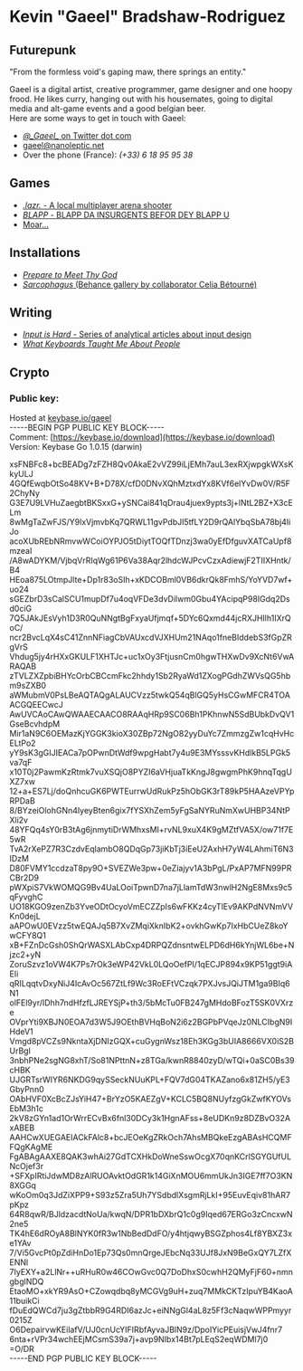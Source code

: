 # Kevin "Gaeel" Bradshaw-Rodriguez   
## Futurepunk   
"From the formless void's gaping maw, there springs an entity."   

Gaeel is a digital artist, creative programmer, game designer and one hoopy frood. He likes curry, hanging out with his housemates, going to digital media and alt-game events and a good belgian beer.   
Here are some ways to get in touch with Gaeel:   

* [*@\_Gaeel\_* on Twitter dot com](https://twitter.com/_Gaeel_)
* [gaeel@nanoleptic.net](mailto:gaeel@nanoleptic.net)
* Over the phone (France): *(+33) 6 18 95 95 38*

## Games   
* [*.lazr.* - A local multiplayer arena shooter](https://gaeel.itch.io/lazr)
* [*BLAPP* - BLAPP DA INSURGENTS BEFOR DEY BLAPP U](https://gaeel.itch.io/blapp)
* [Moar...](https://gaeel.itch.io/)

## Installations
* [*Prepare to Meet Thy God*](http://shakethatbutton.com/prepare-to-meet-thy-god/)
* [*Sarcophagus* (Behance gallery by collaborator Celia Bétourné)](https://www.behance.net/gallery/35991941/Sarcophagus-Game-installation)

## Writing
* [*Input is Hard* - Series of analytical articles about input design](https://medium.com/@_Gaeel_/input-is-hard-intro-8578ebb5aa23)
* [*What Keyboards Taught Me About People*](https://medium.com/@_Gaeel_/what-keyboards-taught-me-about-people-d3f1badd161b)

## Crypto

### Public key:

Hosted at [keybase.io/gaeel](https://keybase.io/gaeel)   
-----BEGIN PGP PUBLIC KEY BLOCK-----  
Comment: [https://keybase.io/download](https://keybase.io/download)  
Version: Keybase Go 1.0.15 (darwin)  

xsFNBFc8+bcBEADg7zFZH8Qv0AkaE2vVZ99iLjEMh7auL3exRXjwpgkWXsKkyULJ
4GQfEwqbOtSo48KV+B+D78X/cfD0DNvXQhMztxdYx8KVf6elYvDw0V/R5F2ChyNy
G3E7U9LVHuZaegbtBKSxxG+ySNCai841qDrau4juex9ypts3j+lNtL2BZ+X3cELm
8wMgTaZwFJS/Y9lxVjmvbKq7QRWL11gvPdbJI5tfLY2D9rQAlYbqSbA78bj4IiJo
acoXUbREbNRmvwWCoiOYPJO5tDiytTOQfTDnzj3wa0yEfDfguvXATCaUpf8mzeaI
/A8wADYKM/VjbqVrRIqWg61P6Va38Aqr2lhdcWJPcvCzxAdiewjF2TIIXHntk/B4
HEoa875LOtmpJlte+Dp1r83oSIh+xKDCOBml0VB6dkrQk8FmhS/YoYVD7wf+uo24
sGEZbrD3sCalSCU1mupDf7u4oqVFDe3dvDilwm0Gbu4YAcipqP98IGdq2Dsd0ciG
7Q5JAkJEsVyh1D3R0QuNNgtBgFxyaUfjmqf+5DYc6Qxmd44jcRXJHIlh1IXrQoC/
ncr2BvcLqX4sC41ZnnNFiagCbVAUxcdVJXHUm21NAqo1fneBIddebS3fGpZRgVrS
Vhdug5jy4rHXxGKULF1XHTJc+uc1xOy3FtjusnCm0hgwTHXwDv9XcNt6VwARAQAB
zTVLZXZpbiBHYcOrbCBCcmFkc2hhdy1Sb2RyaWd1ZXogPGdhZWVsQG5hbm9sZXB0
aWMubmV0PsLBeAQTAQgALAUCVzz5twkQ54qBlGQ5yHsCGwMFCR4TOAACGQEECwcJ
AwUVCAoCAwQWAAECAACO8RAAqHRp9SC06Bh1PKhnwN5SdBUbkDvQV1GseBcvhdpM
Mir1aN9C6OEMazKjYGGK3kioX30ZBp72NgO82yyDuYc7ZmmzgZw1cqHvHcELtPo2
yY9sK3gGIJIEACa7pOPwnDtWdf9wpgHabt7y4u9E3MYsssvKHdlkB5LPGk5va7qF
x10T0j2PawmKzRtmk7vuXSQjO8PYZI6aVHjuaTkKngJ8gwgmPhK9hnqTqgUXZ7xw
12+a+ES7Lj/doQnhcuGK6PWTEurrwUdRukPz5hObGK3rT89kP5HAAzeVPYpRPDaB
8/BYzeiOlohGNn4IyeyBten6gix7fYSXhZem5yFgSaNYRuNmXwUHBP34NtPXli2v
48YFQq4sY0rB3tAg6jnmytiDrWMhxsMI+rvNL9xuX4K9gMZtfVA5X/ow71f7E5wR
TvA2rXePZ7R3CzdvEqlambO8QDqGp73jiKbTj3iEeU2AxhH7yW4LAhmiT6N3IDzM
D80FVMY1ccdzaT8py9O+SVEZWe3pw+0eZiajyv1A3bPgL/PxAP7MFN99PRCBr2D9
pWXpiS7VkWOMQG9Bv4UaLOoiTpwnD7na7jLlamTdW3nwlH2NgE8Mxs9c5qFyvghC
UO18KGO9zenZb3YveODtOcyoVmECZZpIs6wFKKz4cyTlEv9AKPdNVNmVVKn0dejL
aAPOwU0EVzz5twEQAJq5B7XvZMqiXknIbK2+ovkhGwKp7IxHbCUeZ8koYwCFY8Q1
xB+FZnDcGsh0ShQrWASXLAbCxp4DRPQZdnsntwELPD6dH6kYnjWL6be+Njzc2+yN
ZoruSzvz1oVW4K7Ps7rOk3eWP42VkL0LQoOefPI/1qECJP894x9KP51ggt9iAEIi
qRILqqtvDxyNiJ4IcAvOc567ZtLf9Wc3RoEFtVCzqk7PXJvsJQiJTM1ga9BIq6N1
olFEl9yr/IDhh7ndHfzfLJREYSjP+th3/5bMcTu0FB247gMHdoBFozT5SK0VXrze
OVprYti9XBJN0EOA7d3W5J9OEthBVHqBoN2i6z2BGPbPVqeJz0NLCIbgN9IHdeV1
Vmgd8pVCZs9NkntaXjDNIzGQX+cuGygnWsz18Eh3KGg3bUIA8666VX0iS2BUrBgl
3nbhPNe2sgNG8xhT/So81NPttnN+z8TGa/kwnR8840zyD/wTQi+0aSC0Bs39cHBK
UJGRTsrWIYR6NKDG9qySSeckNUuKPL+FQV7dG04TKAZano6x81ZH5/yE3GbyPnn0
OAbHVF0XcBcZJsYiH47+BrYzO5KAEZgV+KCLC5BQ8NUyfzgGkZwfKYOVsEbM3h1c
2kV8zGYn1ad1OrWrrECvBx6fnl30DCy3k1HgnAFss+8eUDKn9z8DZBvO32AxABEB
AAHCwXUEGAEIACkFAlc8+bcJEOeKgZRkOch7AhsMBQkeEzgABAsHCQMFFQgKAgME
FgABAgAAXE8QAK3whAi27GdTCXHkDoWneSswOcgX70qnKCrlSGYGUfULNcOjef3r
+SFXpIRtiJdwMD8zAlRUOAvktOdGR1k14GiXnMOU6mmUkJn3IGE7ff7O3KN8XGGq
wKoOm0q3JdZiXPP9+S93z5Zra5Uh7YSdbdlXsgmRjLkI+95EuvEqiv81hAR7pKpz
64R8qwR/BJldzacdtNoUa/kwqN/DPR1bDXbrQ1c0g9Iqed67ERGo3zCncxwN2ne5
TK4hE6dROyA8BlNYK0fR3w1NbBedDdFO/y4htjqwyBSGZphos4Lf8YBXZ3xe1YAv
7/Vi5GvcPt0pZdiHnDo1Ep73Qs0mnQrgeJEbcNq33UJf8JxN9BeGxQY7LZfXENNl
7IyEXY+a2LlNr++uRHuR0w46COwGvc0Q7DoDhxS0cwhH2QMyFjF60+nmngbglNDQ
EtaoMO+xkYR9AsO+CZowqdbq8yMCGVg9uH+zuq7MMkCKTzIpuYB4KaoA11buikCi
fDuEdQWCd7ju3gZtbbR9G4RDI6azJc+eiNNgGl4aL8z5Ff3cNaqwWPPmyyr0215Z
O6DepairvwKEilafV/UJ0cnUcYIFIRbfAyvaJBlN9z/DpoIYicPEuisjVwJ4fnr7
6nta+rVPr34wchEEjMCsmS39a7j+avp9NIbx14Bt7pLEqS2eqWDMl7j0   
=O/DR  
-----END PGP PUBLIC KEY BLOCK-----
